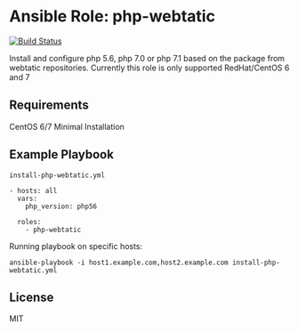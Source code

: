 # Ansible Role: php-webtatic

[![Build Status](https://travis-ci.org/alamsyahho/ansible-php-webtatic.svg?branch=master)](https://travis-ci.org/alamsyahho/ansible-php-webtatic)

Install and configure php 5.6, php 7.0 or php 7.1 based on the package from webtatic repositories. Currently this role is only supported RedHat/CentOS 6 and 7

## Requirements

CentOS 6/7 Minimal Installation

## Example Playbook

`install-php-webtatic.yml`

    - hosts: all
      vars:
        php_version: php56
        
      roles:
        - php-webtatic

Running playbook on specific hosts:

    ansible-playbook -i host1.example.com,host2.example.com install-php-webtatic.yml

## License

MIT
